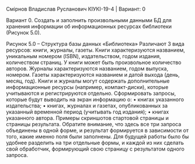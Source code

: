 Смірнов Владислав Русланович
КІУКІ-19-4 | Вариант: 0

Вариант 0. Создать и заполнить произвольными данными БД для хранения информации об информационных ресурсах библиотеки (Рисунок 5.0).
 
Рисунок 5.0 – Структура базы данных «Библиотека»
Различают 3 вида ресурсов: книги, журналы, газеты. Книги характеризуются названием, уникальным номером (ISBN), издательством, годом издания, количеством страниц. У книги может быть произвольное количество авторов. Журналы характеризуются названием, годом выпуска, номером. Газеты характеризуются названием и датой выхода (день, месяц, год). Книги и журналы могут содержать дополнительные информационные ресурсы (например, компакт-диски), которые учитываются и регистрируются отдельно.
Сформировать запросы, которые будут выводить на экран информацию о:
•	книгах указанного издательства;
•	книгах, журналах и газетах, опубликованных за указанный временной период (учитывать год издания);
•	книгах указанного автора.
Примеры скриншотов стартовой страницы и страницы результата. Обратите внимание, что здесь все три запроса объединены в одной форме, и результат формируется в зависимости от того, какие именно поля были заполнены. Для будущей работы было бы удобнее разделить на три отдельные формы, и каждой из них сделать свой обработчик, формирующий свою страницу с результатом одного запроса.
